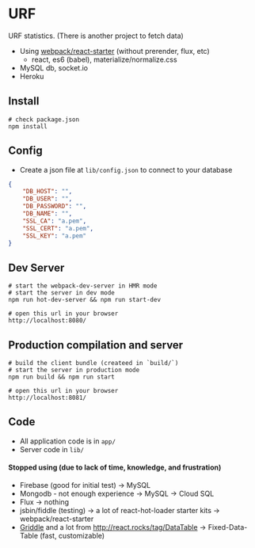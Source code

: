# URF

URF statistics. (There is another project to fetch data)

- Using [webpack/react-starter](https://github.com/webpack/react-starter) (without prerender, flux, etc)
    + react, es6 (babel), materialize/normalize.css
- MySQL db, socket.io
- Heroku

## Install
```text
# check package.json
npm install
```

## Config
- Create a json file at `lib/config.json` to connect to your database
```json
{
    "DB_HOST": "",
    "DB_USER": "",
    "DB_PASSWORD": "",
    "DB_NAME": "",
    "SSL_CA": "a.pem",
    "SSL_CERT": "a.pem",
    "SSL_KEY": "a.pem"
}
```

## Dev Server

``` text
# start the webpack-dev-server in HMR mode
# start the server in dev mode
npm run hot-dev-server && npm run start-dev

# open this url in your browser
http://localhost:8080/
```

## Production compilation and server

``` text
# build the client bundle (createed in `build/`)
# start the server in production mode
npm run build && npm run start

# open this url in your browser
http://localhost:8081/
```

## Code
- All application code is in `app/`
- Server code in `lib/`

#### Stopped using (due to lack of time, knowledge, and frustration)
- Firebase (good for initial test) -> MySQL
- Mongodb - not enough experience -> MySQL -> Cloud SQL
- Flux -> nothing
- jsbin/fiddle (testing) -> a lot of react-hot-loader starter kits -> webpack/react-starter
- [Griddle](https://griddlegriddle.github.io/Griddle/) and a lot from http://react.rocks/tag/DataTable -> Fixed-Data-Table (fast, customizable)
